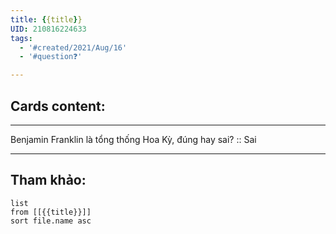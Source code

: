 ```yaml
---
title: {{title}}
UID: 210816224633
tags:
  - '#created/2021/Aug/16'
  - '#question❓'

---
```


## Cards content:
---

Benjamin Franklin là tổng thống Hoa Kỳ, đúng hay sai? :: Sai
<!--SR:!2021-11-05,61,310-->

---

## Tham khảo:
```dataview
list
from [[{{title}}]]
sort file.name asc
```